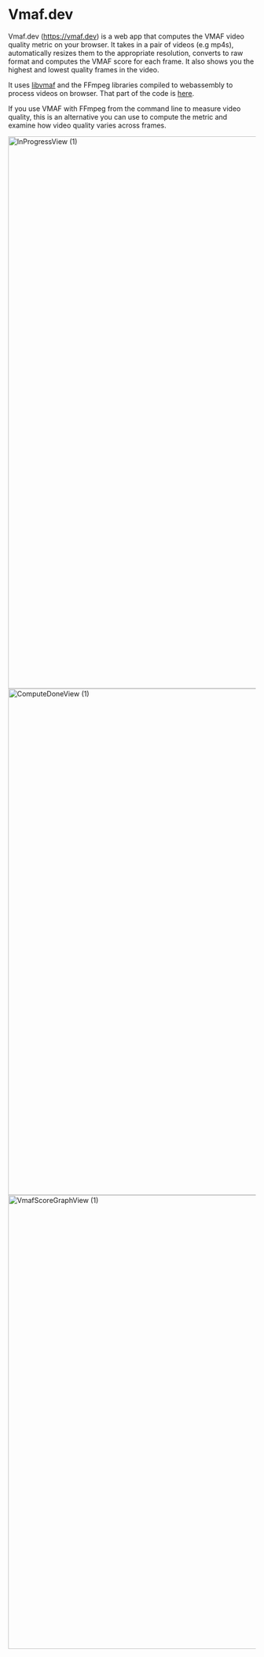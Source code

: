 # Vmaf.dev 

Vmaf.dev (https://vmaf.dev) is a web app that computes the VMAF video quality metric on your browser. 
It takes in a pair of videos (e.g mp4s), automatically resizes them to the appropriate resolution, converts
to raw format and computes the VMAF score for each frame. It also shows you the highest and lowest 
quality frames in the video.

It uses [libvmaf](https://github.com/Netflix/vmaf/blob/master/libvmaf/README.md) and the FFmpeg libraries
compiled to webassembly to process videos on browser. That part of the code is [here](https://github.com/mayitayew/ffvmaf).

If you use VMAF with FFmpeg from the command line to measure video quality, this is an alternative
you can use to compute the metric and examine how video quality varies across frames.

<img width="1123" alt="InProgressView (1)" src="https://user-images.githubusercontent.com/85318352/236891637-1be0f890-7df8-4c95-9c76-c29b4b1a56a1.png">

<img width="1030" alt="ComputeDoneView (1)" src="https://user-images.githubusercontent.com/85318352/236891581-64f39692-f12a-4b1e-9462-db72ca0cb0d5.png">

<img width="923" alt="VmafScoreGraphView (1)" src="https://user-images.githubusercontent.com/85318352/236891660-98734f41-6db9-45af-8bdf-87e20cb44edc.png">
